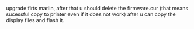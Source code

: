 upgrade firts marlin, after that u should delete the firmware.cur (that means sucessful copy to printer even if it does not work)
after u can copy the display files and flash it.
